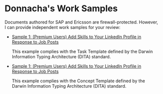 # Donnacha's Work Samples

Documents authored for SAP and Ericsson are firewall-protected. However, I can provide independent work samples for your review:

- [Sample 1: (Premium Users) Add Skills to Your LinkedIn Profile in Response to Job Posts](sample-1-premium-users-add-skills-to-your-linked-in-profile-in-response-to-job-posts.md)

  This example complies with the Task Template defined by the Darwin Information Typing Architecture (DITA) standard.

- [Sample 1: (Premium Users) Add Skills to Your LinkedIn Profile in Response to Job Posts](sample-1-premium-users-add-skills-to-your-linked-in-profile-in-response-to-job-posts.md)

  This example complies with the Concept Template defined by the Darwin Information Typing Architecture (DITA) standard.
